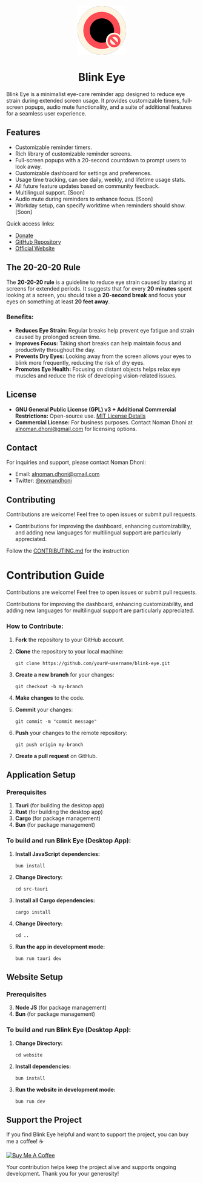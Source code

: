 <p align="center">
  <img src="https://raw.githubusercontent.com/nomandhoni-cs/blink-eye/master/website/public/logo.png" alt="Blink Eye App logo">
</p>
<h1 align="center">Blink Eye</h1>

Blink Eye is a minimalist eye-care reminder app designed to reduce eye strain during extended screen usage. It provides customizable timers, full-screen popups, audio mute functionality, and a suite of additional features for a seamless user experience.

## Features

- Customizable reminder timers.
- Rich library of customizable reminder screens.
- Full-screen popups with a 20-second countdown to prompt users to look away.
- Customizable dashboard for settings and preferences.
- Usage time tracking, can see daily, weekly, and lifetime usage stats.
- All future feature updates based on community feedback.
- Multilingual support. [Soon]
- Audio mute during reminders to enhance focus. [Soon]
- Workday setup, can specify worktime when reminders should show. [Soon]

Quick access links:
  - [Donate](https://www.buymeacoffee.com/nomandhoni)
  - [GitHub Repository](https://github.com/nomandhoni-cs/blink-eye)
  - [Official Website](https://blinkeye.vercel.app/)

## The 20-20-20 Rule

The **20-20-20 rule** is a guideline to reduce eye strain caused by staring at screens for extended periods. It suggests that for every **20 minutes** spent looking at a screen, you should take a **20-second break** and focus your eyes on something at least **20 feet away**.

### Benefits:

- **Reduces Eye Strain:** Regular breaks help prevent eye fatigue and strain caused by prolonged screen time.
- **Improves Focus:** Taking short breaks can help maintain focus and productivity throughout the day.
- **Prevents Dry Eyes:** Looking away from the screen allows your eyes to blink more frequently, reducing the risk of dry eyes.
- **Promotes Eye Health:** Focusing on distant objects helps relax eye muscles and reduce the risk of developing vision-related issues.

## License

- **GNU General Public License (GPL) v3 + Additional Commercial Restrictions:** Open-source use. [MIT License Details](./LICENSE.txt)
- **Commercial License:** For business purposes. Contact Noman Dhoni at [alnoman.dhoni@gmail.com](mailto:alnoman.dhoni@gmail.com?subject=Blink%20Eye:%20) for licensing options.

## Contact

For inquiries and support, please contact Noman Dhoni:

- Email: [alnoman.dhoni@gmail.com](mailto:alnoman.dhoni@gmail.com?subject=Blink%20Eye:%20)
- Twitter: [@nomandhoni](https://twitter.com/nomandhoni/)

## Contributing

Contributions are welcome! Feel free to open issues or submit pull requests.

- Contributions for improving the dashboard, enhancing customizability, and adding new languages for multilingual support are particularly appreciated.

Follow the [CONTRIBUTING.md](./CONTRIBUTING.md) for the instruction


# Contribution Guide

Contributions are welcome! Feel free to open issues or submit pull requests.

Contributions for improving the dashboard, enhancing customizability, and adding new languages for multilingual support are particularly appreciated.

### How to Contribute:

1. **Fork** the repository to your GitHub account.

2. **Clone** the repository to your local machine:
   ```console
   git clone https://github.com/yourW-username/blink-eye.git
   ```
3. **Create a new branch** for your changes:
   ```console
   git checkout -b my-branch
   ```
4. **Make changes** to the code.

5. **Commit** your changes:
   ```console
   git commit -m "commit message"
   ```
6. **Push** your changes to the remote repository:
   ```console
   git push origin my-branch
   ```
7. **Create a pull request** on GitHub.


## Application Setup

### Prerequisites

1. **Tauri** (for building the desktop app)
4. **Rust** (for building the desktop app)
3. **Cargo** (for package management)
2. **Bun** (for package management)

### To build and run Blink Eye (Desktop App):
1. **Install JavaScript dependencies:**

    ```console
    bun install
    ```

2. **Change Directory:**

    ```console
    cd src-tauri
    ```

3. **Install all Cargo dependencies:**

    ```console
    cargo install
    ```
3. **Change Directory:**

    ```console
    cd ..
    ```
4. **Run the app in development mode:**

    ```console
    bun run tauri dev
    ```

## Website Setup

### Prerequisites

3. **Node JS** (for package management)
2. **Bun** (for package management)

### To build and run Blink Eye (Desktop App):

1. **Change Directory:**

    ```console
    cd website
    ```
1. **Install dependencies:**

    ```console
    bun install
    ```

2. **Run the website in development mode:**

    ```console
    bun run dev
    ```

## Support the Project

If you find Blink Eye helpful and want to support the project, you can buy me a coffee! ☕️

[![Buy Me A Coffee](https://cdn.buymeacoffee.com/buttons/v2/default-red.png)](https://www.buymeacoffee.com/nomandhoni)

Your contribution helps keep the project alive and supports ongoing development. Thank you for your generosity!
